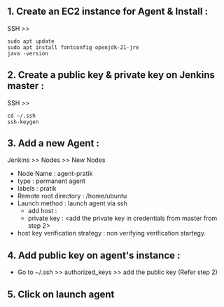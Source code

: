 ## 1. Create an EC2 instance for Agent & Install :
SSH >>
```
sudo apt update
sudo apt install fontconfig openjdk-21-jre
java -version
```
## 2. Create a public key & private key on Jenkins master :
SSH >>
```
cd ~/.ssh
ssh-keygen
```
## 3. Add a new Agent :
Jenkins >> Nodes >> New Nodes
- Node Name : agent-pratik
- type : permanent agent
- labels : pratik
- Remote root directory : /home/ubuntu
- Launch method : launch agent via ssh
  - add host : <agent ip>
  - private key : <add the private key in credentials from master from step 2>
- host key verification strategy : non verifying verification startegy.

## 4. Add public key on agent's instance :
- Go to ~/.ssh >> authorized_keys >> add the public key (Refer step 2)

## 5. Click on launch agent
